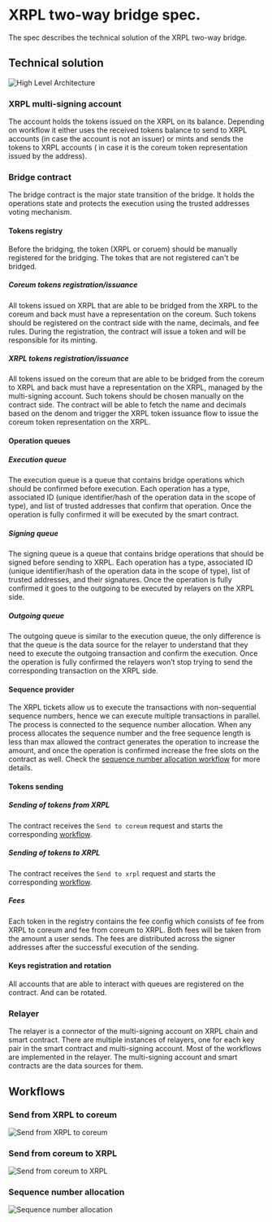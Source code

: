 # XRPL two-way bridge spec.

The spec describes the technical solution of the XRPL two-way bridge.

## Technical solution

![High Level Architecture](./img/hl-arch.png)

### XRPL multi-signing account

The account holds the tokens issued on the XRPL on its balance. Depending on workflow it either uses the received tokens
balance to send to XRPL accounts (in case the account is not an issuer) or mints and sends the tokens to XRPL accounts (
in case it is the coreum token representation issued by the address).

### Bridge contract

The bridge contract is the major state transition of the bridge. It holds the operations state and protects the
execution using the trusted addresses voting mechanism.

#### Tokens registry

Before the bridging, the token (XRPL or coruem) should be manually registered for the bridging. The tokes that are not
registered can't be bridged.

##### Coreum tokens registration/issuance

All tokens issued on XRPL that are able to be bridged from the XRPL to the coreum and back must have a representation on
the coreum. Such tokens should be registered on the contract side with the name, decimals, and fee rules. During the
registration, the contract will issue a token and will be responsible for its minting.

##### XRPL tokens registration/issuance

All tokens issued on the coreum that are able to be bridged from the coreum to XRPL and back must have a representation
on the XRPL, managed by the multi-signing account. Such tokens should be chosen manually on the contract side. The
contract will be able to fetch the name and decimals based on the denom and trigger the XRPL token issuance flow to
issue the coreum token representation on the XRPL.

#### Operation queues

##### Execution queue

The execution queue is a queue that contains bridge operations which should be confirmed before execution. Each
operation has a type, associated ID (unique identifier/hash of the operation data in the scope of type), and list of
trusted addresses that confirm that operation. Once the operation is fully confirmed it will be executed by the smart
contract.

##### Signing queue

The signing queue is a queue that contains bridge operations that should be signed before sending to XRPL. Each
operation has a type, associated ID (unique identifier/hash of the operation data in the scope of type), list of trusted
addresses, and their signatures. Once the operation is fully confirmed it goes to the outgoing to be executed by
relayers on the XRPL side.

##### Outgoing queue

The outgoing queue is similar to the execution queue, the only difference is that the queue is the data source for the
relayer to understand that they need to execute the outgoing transaction and confirm the execution. Once the operation
is fully confirmed the relayers won’t stop trying to send the corresponding transaction on the XRPL side.

#### Sequence provider

The XRPL tickets allow us to execute the transactions with non-sequential sequence numbers, hence we can execute
multiple transactions in parallel. The process is connected to the sequence number allocation. When any process
allocates the sequence number and the free sequence length is less than max allowed the contract generates the operation
to increase the amount, and once the operation is confirmed increase the free slots on the contract as well. Check the
[sequence number allocation workflow](#sequence-number-allocation) for more details.

#### Tokens sending

##### Sending of tokens from XRPL

The contract receives the `Send to coreum` request and starts the corresponding [workflow](#send-from-xrpl-to-coreum).

##### Sending of tokens to XRPL

The contract receives the `Send to xrpl` request and starts the corresponding [workflow](#send-from-coreum-to-xrpl).

##### Fees

Each token in the registry contains the fee config which consists of fee from XRPL to coreum and fee from coreum to
XRPL. Both fees will be taken from the amount a user sends. The fees are distributed across the signer addresses after
the successful execution of the sending.

#### Keys registration and rotation

All accounts that are able to interact with queues are registered on the contract. And can be rotated.

### Relayer

The relayer is a connector of the multi-signing account on XRPL chain and smart contract. There are multiple instances
of relayers, one for each key pair in the smart contract and multi-signing account. Most of the workflows are
implemented in the relayer. The multi-signing account and smart contracts are the data sources for them.

## Workflows

<!-- Source: https://drive.google.com/file/d/1wo-tO72N9Iww-iASw0DEk3NgA9-XQ93g/view -->

### Send from XRPL to coreum

![Send from XRPL to coreum](./img/send-from-XRPL-to-coreum.png)

### Send from coreum to XRPL

![Send from coreum to XRPL ](./img/send-from-coreum-to-XRPL.png)

### Sequence number allocation

![Sequence number allocation](./img/sequence-number-allocation.png)








